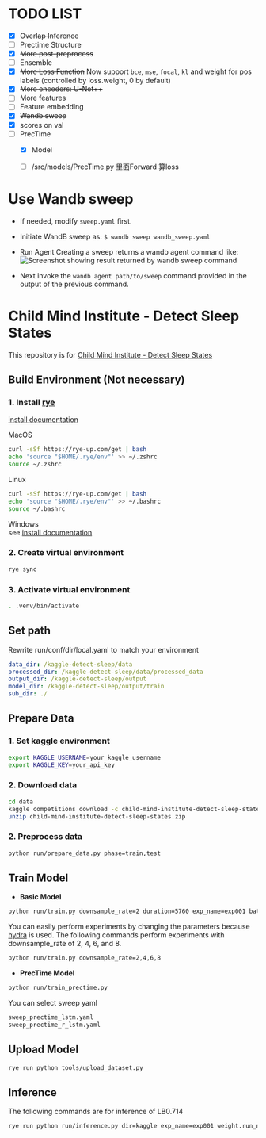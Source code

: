 # TODO LIST
- [x] ~~Overlap Inference~~
- [ ] Prectime Structure
- [x] ~~More post-preprocess~~
- [ ] Ensemble
- [x] ~~More Loss Function~~ Now support `bce`, `mse`, `focal`, `kl` and weight for pos labels (controlled by loss.weight, 0 by default)
- [x] ~~More encoders: U-Net++~~
- [ ] More features
- [ ] Feature embedding
- [x] ~~Wandb sweep~~
- [x] scores on val
- [ ] PrecTime
  - [x] Model
  - [ ] /src/models/PrecTime.py 里面Forward 算loss


# Use Wandb sweep
- If needed, modify `sweep.yaml` first.

- Initiate WandB sweep as: `$ wandb sweep wandb_sweep.yaml`

- Run Agent
  Creating a sweep returns a wandb agent command like:
  ![Screenshot showing result returned by wandb sweep command](https://user-images.githubusercontent.com/13994201/153241187-dfa308b6-c52e-4f0a-9f4d-f47b356b1088.png)
- Next invoke the `wandb agent path/to/sweep` command provided in the output of the previous command.
# Child Mind Institute - Detect Sleep States

This repository is for [Child Mind Institute - Detect Sleep States](https://www.kaggle.com/competitions/child-mind-institute-detect-sleep-states/overview)

## Build Environment (Not necessary)
### 1. Install [rye](https://github.com/mitsuhiko/rye)

[install documentation](https://rye-up.com/guide/installation/#installing-rye)

MacOS
```zsh
curl -sSf https://rye-up.com/get | bash
echo 'source "$HOME/.rye/env"' >> ~/.zshrc
source ~/.zshrc
```

Linux
```bash
curl -sSf https://rye-up.com/get | bash
echo 'source "$HOME/.rye/env"' >> ~/.bashrc
source ~/.bashrc
```

Windows  
see [install documentation](https://rye-up.com/guide/installation/)

### 2. Create virtual environment

```bash
rye sync
```

### 3. Activate virtual environment

```bash
. .venv/bin/activate
```

## Set path
Rewrite run/conf/dir/local.yaml to match your environment

```yaml
data_dir: /kaggle-detect-sleep/data
processed_dir: /kaggle-detect-sleep/data/processed_data
output_dir: /kaggle-detect-sleep/output
model_dir: /kaggle-detect-sleep/output/train
sub_dir: ./
```

## Prepare Data

### 1. Set kaggle environment

```bash
export KAGGLE_USERNAME=your_kaggle_username
export KAGGLE_KEY=your_api_key
```

### 2. Download data

```bash
cd data
kaggle competitions download -c child-mind-institute-detect-sleep-states
unzip child-mind-institute-detect-sleep-states.zip
```

### 2. Preprocess data

```bash
python run/prepare_data.py phase=train,test
```

## Train Model
-  **Basic Model**
```bash
python run/train.py downsample_rate=2 duration=5760 exp_name=exp001 batch_size=32
```

You can easily perform experiments by changing the parameters because [hydra](https://hydra.cc/docs/intro/) is used.
The following commands perform experiments with downsample_rate of 2, 4, 6, and 8.

```bash
python run/train.py downsample_rate=2,4,6,8
```

-  **PrecTime Model**
```bash
python run/train_prectime.py
```
You can select sweep yaml
```bash
sweep_prectime_lstm.yaml
sweep_prectime_r_lstm.yaml
```


## Upload Model
```bash
rye run python tools/upload_dataset.py
```

## Inference
The following commands are for inference of LB0.714 
```bash
rye run python run/inference.py dir=kaggle exp_name=exp001 weight.run_name=single downsample_rate=2 duration=5760 model.encoder_weights=null post_process.score_th=0.005 post_process.distance=40 phase=test
```
